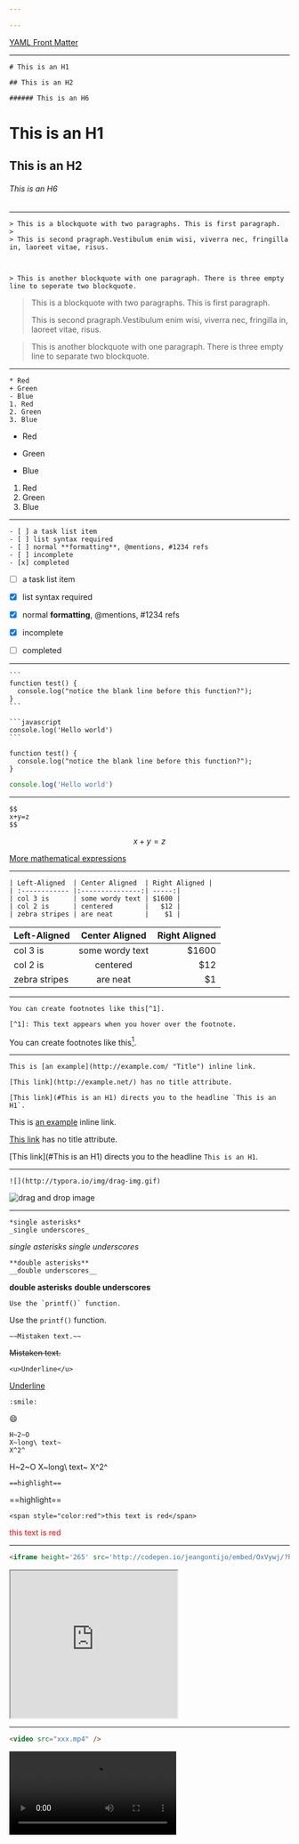 ```yaml
---

---
```


[YAML Front Matter](http://jekyllrb.com/docs/frontmatter/)



---

```
# This is an H1

## This is an H2

###### This is an H6
```

# This is an H1

## This is an H2

###### This is an H6



---

```
> This is a blockquote with two paragraphs. This is first paragraph.
>
> This is second pragraph.Vestibulum enim wisi, viverra nec, fringilla in, laoreet vitae, risus.



> This is another blockquote with one paragraph. There is three empty line to seperate two blockquote.
```

> This is a blockquote with two paragraphs. This is first paragraph.
>
> This is second pragraph.Vestibulum enim wisi, viverra nec, fringilla in, laoreet vitae, risus.



> This is another blockquote with one paragraph. There is three empty line to separate two blockquote.



---

```
* Red
+ Green
- Blue
1. Red
2. Green
3. Blue
```

*   Red

+ Green
- Blue
1. Red
2. Green
3. Blue



---

```
- [ ] a task list item
- [ ] list syntax required
- [ ] normal **formatting**, @mentions, #1234 refs
- [ ] incomplete
- [x] completed
```

- [ ] a task list item
- [x] list syntax required
- [x] normal **formatting**, @mentions, #1234 refs
- [x] incomplete
- [ ] completed



---

```
​```
function test() {
  console.log("notice the blank line before this function?");
}
​```

​```javascript
console.log('Hello world')
​```
```



```
function test() {
  console.log("notice the blank line before this function?");
}
```

```javascript
console.log('Hello world')
```



---

```
$$
x+y=z
$$
```

$$
x+y=z
$$

[More mathematical expressions](http://support.typora.io/Math/)



---

```
| Left-Aligned  | Center Aligned  | Right Aligned |
| :------------ |:---------------:| -----:|
| col 3 is      | some wordy text | $1600 |
| col 2 is      | centered        |   $12 |
| zebra stripes | are neat        |    $1 |
```

| Left-Aligned  | Center Aligned  | Right Aligned |
| :------------ | :-------------: | ------------: |
| col 3 is      | some wordy text |         $1600 |
| col 2 is      |    centered     |           $12 |
| zebra stripes |    are neat     |            $1 |



---

```
You can create footnotes like this[^1].

[^1]: This text appears when you hover over the footnote.
```

You can create footnotes like this[^1].

[^1]: This text appears when you hover over the footnote.



------

```
This is [an example](http://example.com/ "Title") inline link.

[This link](http://example.net/) has no title attribute.

[This link](#This is an H1) directs you to the headline `This is an H1`.
```

This is [an example](http://example.com/ "Title") inline link.

[This link](http://example.net/) has no title attribute.

[This link](#This is an H1) directs you to the headline `This is an H1`.



---

```
![](http://typora.io/img/drag-img.gif)
```

![drag and drop image](http://typora.io/img/drag-img.gif)



---

```
*single asterisks*
_single underscores_
```

*single asterisks*
_single underscores_

```
**double asterisks**
__double underscores__
```

**double asterisks**
__double underscores__

```
Use the `printf()` function.
```

Use the `printf()` function.

```
~~Mistaken text.~~
```

~~Mistaken text.~~

```
<u>Underline</u>
```

<u>Underline</u>

```
:smile:
```

:smile:

```
H~2~O
X~long\ text~
X^2^
```

H~2~O
X~long\ text~
X^2^

```
==highlight==
```

==highlight==

```
<span style="color:red">this text is red</span>
```

<span style="color:red">this text is red</span>



---

```html
<iframe height='265' src='http://codepen.io/jeangontijo/embed/OxVywj/?height=265&theme-id=0&default-tab=css,result&embed-version=2'></iframe>
```

<iframe height='265' src='http://codepen.io/jeangontijo/embed/OxVywj/?height=265&theme-id=0&default-tab=css,result&embed-version=2'></iframe>



---

```Markdown
<video src="xxx.mp4" />
```

<video src="xxx.mp4" />



---

```html
<kbd>Ctrl</kbd>+<kbd>C</kbd>
```

<kbd>Ctrl</kbd>+<kbd>C</kbd>



<p style="position: absolute; right:0px">Aligning with CSS</p>







1. Here is the *text* of the **footnote**. [↩](https://support.typora.io/Markdown-Reference/#fnref:footnote)